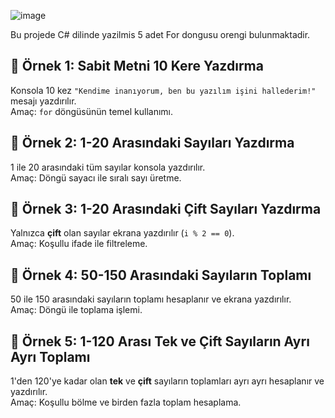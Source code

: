 ![image](https://github.com/user-attachments/assets/68efc47f-b80a-43c4-9d08-34a327f02042)

Bu projede C# dilinde yazilmis 5 adet For dongusu orengi bulunmaktadir.

## 🔹 Örnek 1: Sabit Metni 10 Kere Yazdırma
Konsola 10 kez `"Kendime inanıyorum, ben bu yazılım işini hallederim!"` mesajı yazdırılır.  
Amaç: `for` döngüsünün temel kullanımı.

## 🔹 Örnek 2: 1-20 Arasındaki Sayıları Yazdırma
1 ile 20 arasındaki tüm sayılar konsola yazdırılır.  
Amaç: Döngü sayacı ile sıralı sayı üretme.

## 🔹 Örnek 3: 1-20 Arasındaki Çift Sayıları Yazdırma
Yalnızca **çift** olan sayılar ekrana yazdırılır (`i % 2 == 0`).  
Amaç: Koşullu ifade ile filtreleme.

## 🔹 Örnek 4: 50-150 Arasındaki Sayıların Toplamı
50 ile 150 arasındaki sayıların toplamı hesaplanır ve ekrana yazdırılır.  
Amaç: Döngü ile toplama işlemi.

## 🔹 Örnek 5: 1-120 Arası Tek ve Çift Sayıların Ayrı Ayrı Toplamı
1'den 120'ye kadar olan **tek** ve **çift** sayıların toplamları ayrı ayrı hesaplanır ve yazdırılır.  
Amaç: Koşullu bölme ve birden fazla toplam hesaplama.
